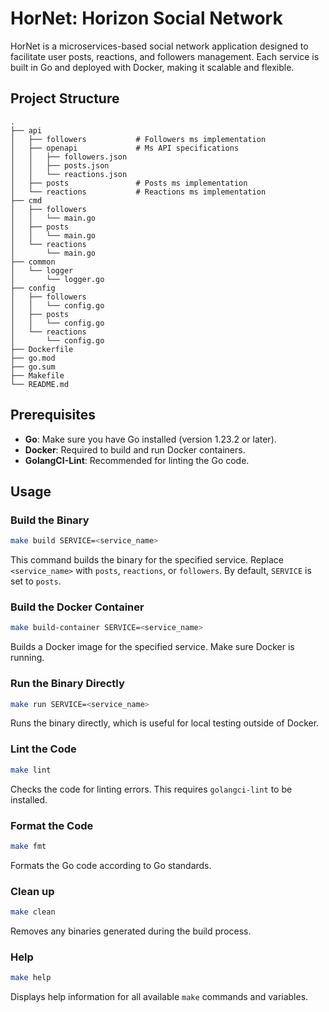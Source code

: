 # HorNet: Horizon Social Network

HorNet is a microservices-based social network application designed to facilitate user posts, reactions, and followers management. Each service is built in Go and deployed with Docker, making it scalable and flexible.

## Project Structure

```plaintext
.
├── api
│   ├── followers           # Followers ms implementation
│   ├── openapi             # Ms API specifications
│   │   ├── followers.json
│   │   ├── posts.json
│   │   └── reactions.json
│   ├── posts               # Posts ms implementation
│   └── reactions           # Reactions ms implementation
├── cmd
│   ├── followers
│   │   └── main.go
│   ├── posts
│   │   └── main.go
│   └── reactions
│       └── main.go
├── common
│   └── logger
│       └── logger.go
├── config
│   ├── followers
│   │   └── config.go
│   ├── posts
│   │   └── config.go
│   └── reactions
│       └── config.go
├── Dockerfile
├── go.mod
├── go.sum
├── Makefile
└── README.md
```

## Prerequisites

- **Go**: Make sure you have Go installed (version 1.23.2 or later).
- **Docker**: Required to build and run Docker containers.
- **GolangCI-Lint**: Recommended for linting the Go code.

## Usage

### Build the Binary

```sh
make build SERVICE=<service_name>
```

This command builds the binary for the specified service. Replace `<service_name>` with `posts`, `reactions`, or `followers`. By default, `SERVICE` is set to `posts`.

### Build the Docker Container

```sh
make build-container SERVICE=<service_name>
```

Builds a Docker image for the specified service. Make sure Docker is running.

### Run the Binary Directly

```sh
make run SERVICE=<service_name>
```

Runs the binary directly, which is useful for local testing outside of Docker.

### Lint the Code

```sh
make lint
```

Checks the code for linting errors. This requires `golangci-lint` to be installed.

### Format the Code

```sh
make fmt
```

Formats the Go code according to Go standards.

### Clean up

```sh
make clean
```

Removes any binaries generated during the build process.

### Help

```sh
make help
```

Displays help information for all available `make` commands and variables.
